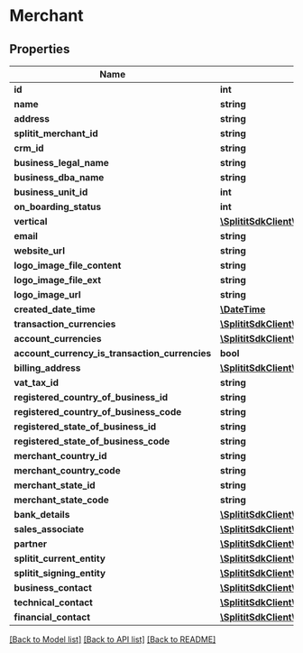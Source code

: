 # Merchant

## Properties
Name | Type | Description | Notes
------------ | ------------- | ------------- | -------------
**id** | **int** |  | 
**name** | **string** |  | [optional] 
**address** | **string** |  | [optional] 
**splitit_merchant_id** | **string** |  | [optional] 
**crm_id** | **string** |  | [optional] 
**business_legal_name** | **string** |  | [optional] 
**business_dba_name** | **string** |  | [optional] 
**business_unit_id** | **int** |  | 
**on_boarding_status** | **int** |  | 
**vertical** | [**\SplititSdkClient\Model\MerchantVertical**](MerchantVertical.md) |  | 
**email** | **string** |  | [optional] 
**website_url** | **string** |  | [optional] 
**logo_image_file_content** | **string** |  | [optional] 
**logo_image_file_ext** | **string** |  | [optional] 
**logo_image_url** | **string** |  | [optional] 
**created_date_time** | [**\DateTime**](\DateTime.md) |  | 
**transaction_currencies** | [**\SplititSdkClient\Model\Currency[]**](Currency.md) |  | [optional] 
**account_currencies** | [**\SplititSdkClient\Model\Currency[]**](Currency.md) |  | [optional] 
**account_currency_is_transaction_currencies** | **bool** |  | 
**billing_address** | [**\SplititSdkClient\Model\AddressData**](AddressData.md) |  | [optional] 
**vat_tax_id** | **string** |  | [optional] 
**registered_country_of_business_id** | **string** |  | [optional] 
**registered_country_of_business_code** | **string** |  | [optional] 
**registered_state_of_business_id** | **string** |  | [optional] 
**registered_state_of_business_code** | **string** |  | [optional] 
**merchant_country_id** | **string** |  | [optional] 
**merchant_country_code** | **string** |  | [optional] 
**merchant_state_id** | **string** |  | [optional] 
**merchant_state_code** | **string** |  | [optional] 
**bank_details** | [**\SplititSdkClient\Model\BankDetails**](BankDetails.md) |  | [optional] 
**sales_associate** | [**\SplititSdkClient\Model\SalesAssociate**](SalesAssociate.md) |  | [optional] 
**partner** | [**\SplititSdkClient\Model\Agent**](Agent.md) |  | [optional] 
**splitit_current_entity** | [**\SplititSdkClient\Model\SplititEntity**](SplititEntity.md) |  | 
**splitit_signing_entity** | [**\SplititSdkClient\Model\SplititEntity**](SplititEntity.md) |  | 
**business_contact** | [**\SplititSdkClient\Model\ContactPerson**](ContactPerson.md) |  | [optional] 
**technical_contact** | [**\SplititSdkClient\Model\ContactPerson**](ContactPerson.md) |  | [optional] 
**financial_contact** | [**\SplititSdkClient\Model\ContactPerson**](ContactPerson.md) |  | [optional] 

[[Back to Model list]](../README.md#documentation-for-models) [[Back to API list]](../README.md#documentation-for-api-endpoints) [[Back to README]](../README.md)


